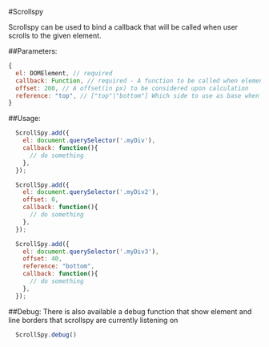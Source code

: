 #Scrollspy

Scrollspy can be used to bind a callback that will be called when user scrolls to the given element.

##Parameters:
```javascript
{
  el: DOMElement, // required
  callback: Function, // required - A function to be called when element are scrolled into screen
  offset: 200, // A offset(in px) to be considered upon calculation
  reference: "top", // ["top"|"bottom"] Which side to use as base when calculation element position.
}
```

##Usage:

```javascript
  ScrollSpy.add({
    el: document.querySelector('.myDiv'),
    callback: function(){
      // do something
    },
  });

  ScrollSpy.add({
    el: document.querySelector('.myDiv2'),
    offset: 0,
    callback: function(){
      // do something
    },
  });

  ScrollSpy.add({
    el: document.querySelector('.myDiv3'),
    offset: 40,
    reference: "bottom",
    callback: function(){
      // do something
    },
  });
```

##Debug:
There is also available a debug function that show element and line borders that scrollspy are currently listening on
```javascript
  ScrollSpy.debug()
```
